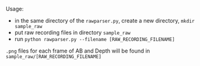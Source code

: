 Usage:
- in the same directory of the `rawparser.py`, create a new directory, `mkdir sample_raw`
- put raw recording files in directory `sample_raw`
- run `python rawparser.py --filename [RAW_RECORDING_FILENAME]`

`.png` files for each frame of AB and Depth will be found in `sample_raw/[RAW_RECORDING_FILENAME]`